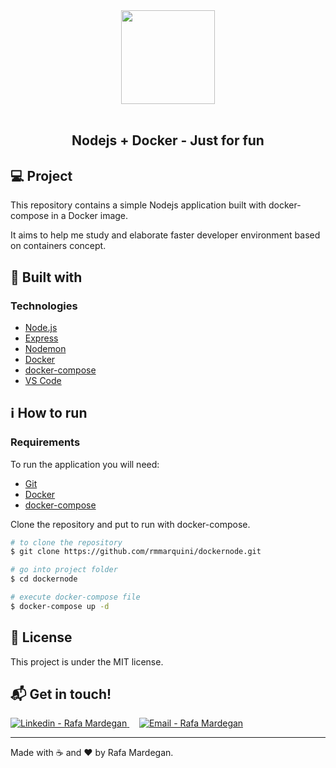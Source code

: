 <div align="center">
    <img src="https://www.docker.com/sites/default/files/d8/2019-07/vertical-logo-monochromatic.png" width="150px" />
</div>

<br />

<h2 align="center">
    Nodejs + Docker - Just for fun 
</h2>

## :computer: Project

<p>This repository contains a simple Nodejs application built with docker-compose in a Docker image.</p>
<p>It aims to help me study and elaborate faster developer environment based on containers concept.</p>

## :rocket: Built with

### Technologies
* [Node.js](https://nodejs.org/)
* [Express](https://expressjs.com/)
* [Nodemon](https://www.npmjs.com/package/nodemon)
* [Docker](https://www.docker.com/)
* [docker-compose](https://github.com/docker/compose/)
* [VS Code](https://code.visualstudio.com/)


## :information_source: How to run

### Requirements

To run the application you will need:
* [Git](https://git-scm.com)
* [Docker](https://www.docker.com/)
* [docker-compose](https://github.com/docker/compose/)

Clone the repository and put to run with docker-compose.
```bash
# to clone the repository
$ git clone https://github.com/rmmarquini/dockernode.git

# go into project folder
$ cd dockernode

# execute docker-compose file
$ docker-compose up -d

```

## :memo: License

This project is under the MIT license.


## :mailbox_with_mail: Get in touch!

<a href="https://www.linkedin.com/in/rafamardegan/" target="_blank" >
  <img alt="Linkedin - Rafa Mardegan" src="https://img.shields.io/badge/Linkedin--%23F8952D?style=social&logo=linkedin">
</a>&nbsp;&nbsp;&nbsp;
<a href="mailto:rafa.mardegan@gmail.com" target="_blank" >
  <img alt="Email - Rafa Mardegan" src="https://img.shields.io/badge/Email--%23F8952D?style=social&logo=gmail">
</a> 

---

Made with :coffee: and ❤️ by Rafa Mardegan.



